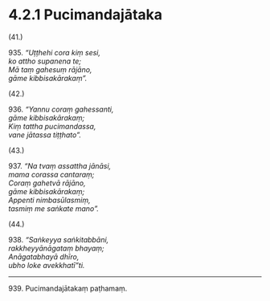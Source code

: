 

# 4.2.1 Pucimandajātaka




(41.)

935\. _“Uṭṭhehi cora kiṃ sesi,_  
_ko attho supanena te;_  
_Mā taṃ gahesuṃ rājāno,_  
_gāme kibbisakārakaṃ”._  


(42.)

936\. _“Yannu coraṃ gahessanti,_  
_gāme kibbisakārakaṃ;_  
_Kiṃ tattha pucimandassa,_  
_vane jātassa tiṭṭhato”._  


(43.)

937\. _“Na tvaṃ assattha jānāsi,_  
_mama corassa cantaraṃ;_  
_Coraṃ gahetvā rājāno,_  
_gāme kibbisakārakaṃ;_  
_Appenti nimbasūlasmiṃ,_  
_tasmiṃ me saṅkate mano”._  


(44.)

938\. _“Saṅkeyya saṅkitabbāni,_  
_rakkheyyānāgataṃ bhayaṃ;_  
_Anāgatabhayā dhīro,_  
_ubho loke avekkhatī”ti._  


---

939\. Pucimandajātakaṃ paṭhamaṃ.





